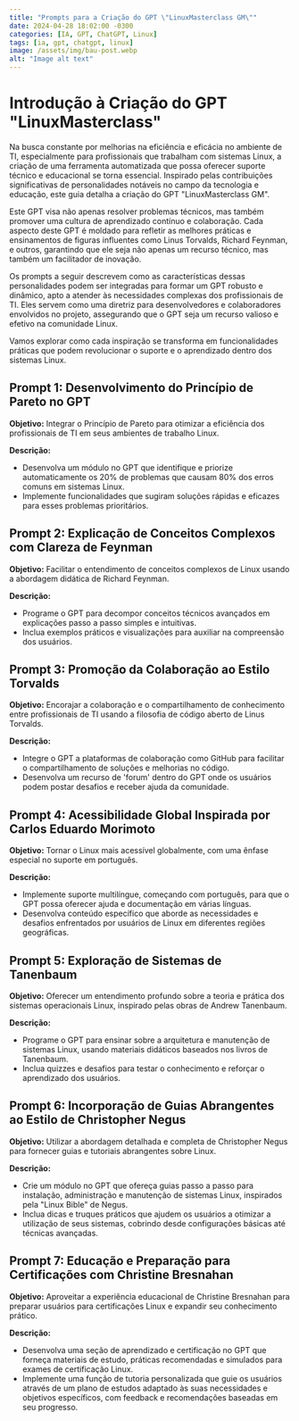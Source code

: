 ```yaml
---
title: "Prompts para a Criação do GPT \"LinuxMasterclass GM\""
date: 2024-04-28 18:02:00 -0300
categories: [IA, GPT, ChatGPT, Linux]
tags: [ia, gpt, chatgpt, linux]
image: /assets/img/bau-post.webp
alt: "Image alt text"
---
```


# Introdução à Criação do GPT "LinuxMasterclass"

Na busca constante por melhorias na eficiência e eficácia no ambiente de TI, especialmente para profissionais que trabalham com sistemas Linux, a criação de uma ferramenta automatizada que possa oferecer suporte técnico e educacional se torna essencial. Inspirado pelas contribuições significativas de personalidades notáveis no campo da tecnologia e educação, este guia detalha a criação do GPT "LinuxMasterclass GM".

Este GPT visa não apenas resolver problemas técnicos, mas também promover uma cultura de aprendizado contínuo e colaboração. Cada aspecto deste GPT é moldado para refletir as melhores práticas e ensinamentos de figuras influentes como Linus Torvalds, Richard Feynman, e outros, garantindo que ele seja não apenas um recurso técnico, mas também um facilitador de inovação.

Os prompts a seguir descrevem como as características dessas personalidades podem ser integradas para formar um GPT robusto e dinâmico, apto a atender às necessidades complexas dos profissionais de TI. Eles servem como uma diretriz para desenvolvedores e colaboradores envolvidos no projeto, assegurando que o GPT seja um recurso valioso e efetivo na comunidade Linux.

Vamos explorar como cada inspiração se transforma em funcionalidades práticas que podem revolucionar o suporte e o aprendizado dentro dos sistemas Linux.

## Prompt 1: Desenvolvimento do Princípio de Pareto no GPT
**Objetivo:** Integrar o Princípio de Pareto para otimizar a eficiência dos profissionais de TI em seus ambientes de trabalho Linux.

**Descrição:**
- Desenvolva um módulo no GPT que identifique e priorize automaticamente os 20% de problemas que causam 80% dos erros comuns em sistemas Linux.
- Implemente funcionalidades que sugiram soluções rápidas e eficazes para esses problemas prioritários.

## Prompt 2: Explicação de Conceitos Complexos com Clareza de Feynman
**Objetivo:** Facilitar o entendimento de conceitos complexos de Linux usando a abordagem didática de Richard Feynman.

**Descrição:**
- Programe o GPT para decompor conceitos técnicos avançados em explicações passo a passo simples e intuitivas.
- Inclua exemplos práticos e visualizações para auxiliar na compreensão dos usuários.

## Prompt 3: Promoção da Colaboração ao Estilo Torvalds
**Objetivo:** Encorajar a colaboração e o compartilhamento de conhecimento entre profissionais de TI usando a filosofia de código aberto de Linus Torvalds.

**Descrição:**
- Integre o GPT a plataformas de colaboração como GitHub para facilitar o compartilhamento de soluções e melhorias no código.
- Desenvolva um recurso de 'forum' dentro do GPT onde os usuários podem postar desafios e receber ajuda da comunidade.

## Prompt 4: Acessibilidade Global Inspirada por Carlos Eduardo Morimoto
**Objetivo:** Tornar o Linux mais acessível globalmente, com uma ênfase especial no suporte em português.

**Descrição:**
- Implemente suporte multilíngue, começando com português, para que o GPT possa oferecer ajuda e documentação em várias línguas.
- Desenvolva conteúdo específico que aborde as necessidades e desafios enfrentados por usuários de Linux em diferentes regiões geográficas.

## Prompt 5: Exploração de Sistemas de Tanenbaum
**Objetivo:** Oferecer um entendimento profundo sobre a teoria e prática dos sistemas operacionais Linux, inspirado pelas obras de Andrew Tanenbaum.

**Descrição:**
- Programe o GPT para ensinar sobre a arquitetura e manutenção de sistemas Linux, usando materiais didáticos baseados nos livros de Tanenbaum.
- Inclua quizzes e desafios para testar o conhecimento e reforçar o aprendizado dos usuários.

## Prompt 6: Incorporação de Guias Abrangentes ao Estilo de Christopher Negus
**Objetivo:** Utilizar a abordagem detalhada e completa de Christopher Negus para fornecer guias e tutoriais abrangentes sobre Linux.

**Descrição:**
- Crie um módulo no GPT que ofereça guias passo a passo para instalação, administração e manutenção de sistemas Linux, inspirados pela "Linux Bible" de Negus.
- Inclua dicas e truques práticos que ajudem os usuários a otimizar a utilização de seus sistemas, cobrindo desde configurações básicas até técnicas avançadas.

## Prompt 7: Educação e Preparação para Certificações com Christine Bresnahan
**Objetivo:** Aproveitar a experiência educacional de Christine Bresnahan para preparar usuários para certificações Linux e expandir seu conhecimento prático.

**Descrição:**
- Desenvolva uma seção de aprendizado e certificação no GPT que forneça materiais de estudo, práticas recomendadas e simulados para exames de certificação Linux.
- Implemente uma função de tutoria personalizada que guie os usuários através de um plano de estudos adaptado às suas necessidades e objetivos específicos, com feedback e recomendações baseadas em seu progresso.
